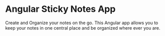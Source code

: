 # Angular Sticky Notes App
Create and Organize your notes on the go. This Angular app allows you to keep your notes in one central place and be organized where ever you are.
